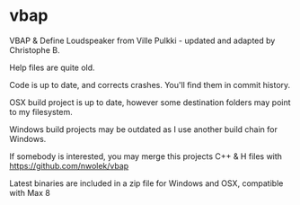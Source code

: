 # vbap
VBAP &amp; Define Loudspeaker from Ville Pulkki - updated and adapted by Christophe B.

Help files are quite old.

Code is up to date, and corrects crashes. You'll find them in commit history.

OSX build project is up to date, however some destination folders may point to my filesystem.

Windows build projects may be outdated as I use another build chain for Windows.


If somebody is interested, you may merge this projects C++ & H files with
https://github.com/nwolek/vbap

Latest binaries are included in a zip file for Windows and OSX, compatible with Max 8
